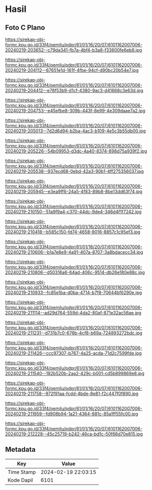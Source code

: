 # Hasil

## Foto C Plano

https://sirekap-obj-formc.kpu.go.id/33f4/pemilu/pdpr/61/01/16/20/07/6101162007006-20240219-203652--c79da341-fb7a-4bf4-b3a8-f33600fe6eb8.jpg

https://sirekap-obj-formc.kpu.go.id/33f4/pemilu/pdpr/61/01/16/20/07/6101162007006-20240219-204112--67651e1d-161f-4fbe-94cf-d90bc20b54e7.jpg

https://sirekap-obj-formc.kpu.go.id/33f4/pemilu/pdpr/61/01/16/20/07/6101162007006-20240219-204412--e78f53b9-d1cf-4380-9ac3-d41668c3e63d.jpg

https://sirekap-obj-formc.kpu.go.id/33f4/pemilu/pdpr/61/01/16/20/07/6101162007006-20240219-204753--e45efbe8-309b-443f-8e99-4e309daae7a2.jpg

https://sirekap-obj-formc.kpu.go.id/33f4/pemilu/pdpr/61/01/16/20/07/6101162007006-20240219-205013--7d2d6d94-b2ba-4ac3-b109-4e5c3b55db00.jpg

https://sirekap-obj-formc.kpu.go.id/33f4/pemilu/pdpr/61/01/16/20/07/6101162007006-20240219-205226--54b09953-d3dc-4a40-8374-898d75a939f2.jpg

https://sirekap-obj-formc.kpu.go.id/33f4/pemilu/pdpr/61/01/16/20/07/6101162007006-20240219-205538--937ecd68-0ebd-42a3-90b1-4ff275356037.jpg

https://sirekap-obj-formc.kpu.go.id/33f4/pemilu/pdpr/61/01/16/20/07/6101162007006-20240219-205945--e3ea9ff6-24a5-4f83-89b8-8be13dd63f74.jpg

https://sirekap-obj-formc.kpu.go.id/33f4/pemilu/pdpr/61/01/16/20/07/6101162007006-20240219-210150--51a9f9a4-c370-44dc-9de4-346d4f1f7242.jpg

https://sirekap-obj-formc.kpu.go.id/33f4/pemilu/pdpr/61/01/16/20/07/6101162007006-20240219-210418--b585c150-fd74-4658-8016-8857c1c95ef3.jpg

https://sirekap-obj-formc.kpu.go.id/33f4/pemilu/pdpr/61/01/16/20/07/6101162007006-20240219-210606--b1a7e8e9-4a91-407a-8707-3a8bdacecc34.jpg

https://sirekap-obj-formc.kpu.go.id/33f4/pemilu/pdpr/61/01/16/20/07/6101162007006-20240219-210806--d50316a6-64ad-406c-9514-db26e180e88c.jpg

https://sirekap-obj-formc.kpu.go.id/33f4/pemilu/pdpr/61/01/16/20/07/6101162007006-20240219-210933--fc85e1ba-d0ba-4714-b7f8-70644bf6290e.jpg

https://sirekap-obj-formc.kpu.go.id/33f4/pemilu/pdpr/61/01/16/20/07/6101162007006-20240219-211114--ad29d764-559d-4da2-80af-871e32ac56ae.jpg

https://sirekap-obj-formc.kpu.go.id/33f4/pemilu/pdpr/61/01/16/20/07/6101162007006-20240219-211231--d731b7c0-676b-4cf8-b69a-724893272bdc.jpg

https://sirekap-obj-formc.kpu.go.id/33f4/pemilu/pdpr/61/01/16/20/07/6101162007006-20240219-211426--ccc97307-b767-4a25-acda-71d2c7599fde.jpg

https://sirekap-obj-formc.kpu.go.id/33f4/pemilu/pdpr/61/01/16/20/07/6101162007006-20240219-211540--182b520b-2aa2-429c-b001-cd5b899869e8.jpg

https://sirekap-obj-formc.kpu.go.id/33f4/pemilu/pdpr/61/01/16/20/07/6101162007006-20240219-211758--972f91aa-fcdd-4bde-8e81-f2c447f0f890.jpg

https://sirekap-obj-formc.kpu.go.id/33f4/pemilu/pdpr/61/01/16/20/07/6101162007006-20240219-211959--fd908b94-1a21-4364-881c-85a1ff55fc00.jpg

https://sirekap-obj-formc.kpu.go.id/33f4/pemilu/pdpr/61/01/16/20/07/6101162007006-20240219-212228--45c25719-b242-46ca-bd1c-50f66d70e815.jpg


## Metadata

| Key        | Value               |
| ---------- | ------------------- |
| Time Stamp | 2024-02-19 22:03:15 |
| Kode Dapil | 6101                |



